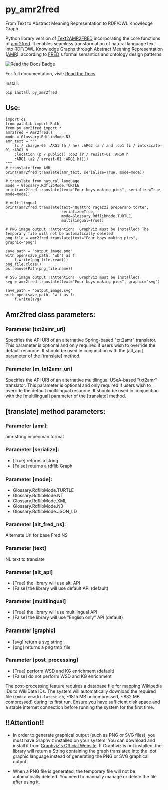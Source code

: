 # py_amr2fred

From Text to Abstract Meaning Representation to RDF/OWL Knowledge Graph

Python library version of
[Text2AMR2FRED](https://arco.istc.cnr.it/txt-amr-fred/) incorporating the core functions of
[amr2fred](http://framester.istc.cnr.it/amr-2-fred).
It enables seamless transformation of natural language text into RDF/OWL Knowledge Graphs
through Abstract Meaning Representation ([AMR](https://amr.isi.edu/)), according
to [FRED](http://wit.istc.cnr.it/stlab-tools/fred/)'s formal semantics and ontology design patterns.

![Read the Docs Badge](https://img.shields.io/badge/docs-read%20the%20docs-blue)

For full documentation, visit: [Read the Docs](https://py-amr2fred.readthedocs.io/)


Install:

```
pip install py_amr2fred
```

## Use:

```
import os
from pathlib import Path
from py_amr2fred import *
amr2fred = Amr2fred()
mode = Glossary.RdflibMode.N3
amr_text = """
    (c / charge-05 :ARG1 (h / he) :ARG2 (a / and :op1 (i / intoxicate-01 :ARG1 h 
	:location (p / public)) :op2 (r / resist-01 :ARG0 h 
	:ARG1 (a2 / arrest-01 :ARG1 h))))
"""
# translate from AMR
print(amr2fred.translate(amr_text, serialize=True, mode=mode))

# translate from natural language
mode = Glossary.RdflibMode.TURTLE
print(amr2fred.translate(text="Four boys making pies", serialize=True, mode=mode))

# multilingual
print(amr2fred.translate(text="Quattro ragazzi preparano torte", 
                         serialize=True, 
                         mode=Glossary.RdflibMode.TURTLE,  
                         multilingual=True))

# PNG image output !!Attention!! Graphviz must be installed! The temporary file will not be automatically deleted
png_file = amr2fred.translate(text="Four boys making pies", graphic="png")

save_path = "output_image.png"
with open(save_path, 'wb') as f:
    f.write(png_file.read())
png_file.close()
os.remove(Path(png_file.name))

# SVG image output !!Attention!! Graphviz must be installed!
svg = amr2fred.translate(text="Four boys making pies", graphic="svg")

save_path = "output_image.svg"
with open(save_path, 'w') as f:
    f.write(svg)      
```

## Amr2fred class parameters:

### Parameter [txt2amr_uri]

Specifies the API URI of an alternative Spring-based "txt2amr" translator. This parameter is optional and only required
if users wish to override the default resource. It should be used in conjunction with the [alt_api] parameter of
the [translate] method.

### Parameter [m_txt2amr_uri]

Specifies the API URI of an alternative multilingual USeA-based "txt2amr" translator. This parameter is optional and
only required if users wish to override the default multilingual resource. It should be used in conjunction with
the [multilingual] parameter of the [translate] method.

## [translate] method parameters:

### Parameter [amr]:

amr string in penman format

### Parameter [serialize]:

- [True] returns a string
- [False] returns a rdflib Graph

### Parameter [mode]:

- Glossary.RdflibMode.TURTLE
- Glossary.RdflibMode.NT
- Glossary.RdflibMode.XML
- Glossary.RdflibMode.N3
- Glossary.RdflibMode.JSON_LD

### Parameter [alt_fred_ns]:

Alternate Uri for base Fred NS

### Parameter [text]

NL text to translate 

### Parameter [alt_api]

- [True] the library will use alt. API
- [False] the library will use default API (default)

### Parameter [multilingual]

- [True] the library will use multilingual API
- [False] the library will use "English only" API (default)

### Parameter [graphic]

- [svg] return a svg string
- [png] returns a png tmp_file

### Parameter [post_processing]

- [True] perform WSD and KG enrichment (default)
- [False] do not perform WSD and KG enrichment

The post-processing feature requires a database file for mapping Wikipedia IDs to WikiData IDs. The system will
automatically download the required file (`index_enwiki-latest.db`, ~1815 MB uncompressed, ~832 MB compressed) during
its first run. Ensure you have sufficient disk space and a stable internet connection before running the system for the
first time.

## !!Attention!!

- In order to generate graphical output (such as PNG or SVG files), you must have Graphviz installed on your system. You
  can download and install it from [Graphviz's Official Website](https://graphviz.org/). If Graphviz is not installed,
  the library will return a String containing the graph translated into the .dot graphic language instead of generating
  the PNG or SVG graphical output.

- When a PNG file is generated, the temporary file will not be automatically deleted. You need to manually manage or
  delete the file after using it.

